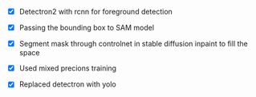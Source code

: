 - [x] Detectron2 with rcnn for foreground detection
- [x] Passing the bounding box to SAM model
- [x] Segment mask through controlnet in stable diffusion inpaint to fill the space
- [x] Used mixed precions training
- [x] Replaced detectron with yolo

